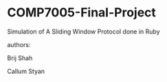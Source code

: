 COMP7005-Final-Project
======================

Simulation of A Sliding Window Protocol done in Ruby

authors:

Brij Shah

Callum Styan
